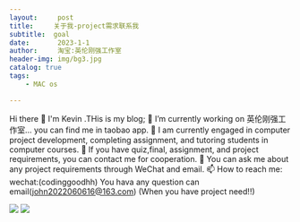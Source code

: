```yaml
---
layout:     post
title:     关于我-project需求联系我
subtitle:  goal
date:       2023-1-1
author:     淘宝:英伦刚强工作室
header-img: img/bg3.jpg
catalog: true
tags:
    - MAC os

---
```

Hi there 👋 I'm Kevin .THis is my blog;
🔭 I’m currently working on 英伦刚强工作室... you can find me in taobao app.
🌱 I am currently engaged in computer project development, completing assignment, and tutoring students in computer courses.
👯 If you have quiz,final, assignment, and project requirements, you can contact me for cooperation.
💬 You can ask me about any project requirements through WeChat and email.
📫 How to reach me: wechat:(codinggoodhh)
You hava any question can email(john2022060616@163.com)
(When you have project need!!)



<img src="https://limit123123.github.io/img/bg2.jpg" >

<img src="https://limit123123.github.io/img/bg3.jpg" >




